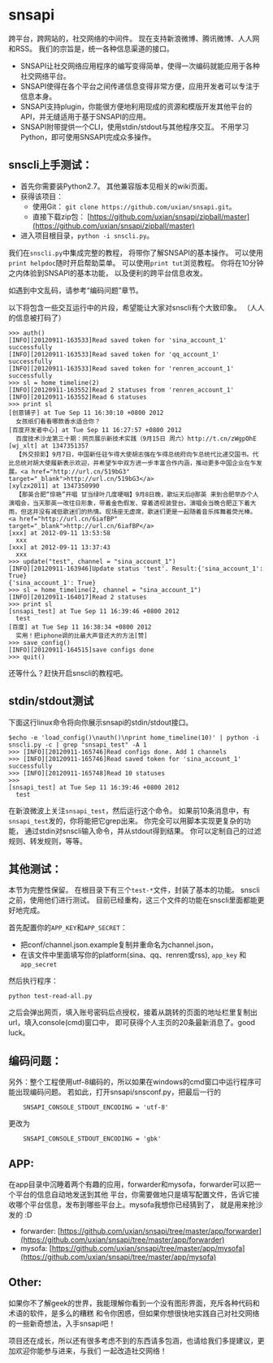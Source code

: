 snsapi
======

跨平台，跨网站的，社交网络的中间件。
现在支持新浪微博、腾讯微博、人人网和RSS。
我们的宗旨是，统一各种信息渠道的接口。

   * SNSAPI让社交网络应用程序的编写变得简单，使得一次编码就能应用于各种社交网络平台。
   * SNSAPI使得在各个平台之间传递信息变得非常方便，应用开发者可以专注于信息本身。 
   * SNSAPI支持plugin，你能很方便地利用现成的资源和模版开发其他平台的API，并无缝适用于基于SNSAPI的应用。
   * SNSAPI附带提供一个CLI，使用stdin/stdout与其他程序交互。
   不用学习Python，即可使用SNSAPI完成众多操作。

snscli上手测试：
----

   * 首先你需要装Python2.7。
   其他兼容版本见相关的wiki页面。
   * 获得该项目： 
      * 使用Git： `git clone https://github.com/uxian/snsapi.git`。 
      * 直接下载zip包： [https://github.com/uxian/snsapi/zipball/master](https://github.com/uxian/snsapi/zipball/master)
   * 进入项目根目录，`python -i snscli.py`。

我们在`snscli.py`中集成完整的教程，
将带你了解SNSAPI的基本操作。
可以使用`print helpdoc`随时开启帮助菜单。
可以使用`print tut`浏览教程。
你将在10分钟之内体验到SNSAPI的基本功能，
以及便利的跨平台信息收发。

如遇到中文乱码，请参考“编码问题”章节。

以下将包含一些交互运行中的片段，希望能让大家对snscli有个大致印象。
（人人的信息被打码了）

```
>>> auth()
[INFO][20120911-163533]Read saved token for 'sina_account_1' successfully
[INFO][20120911-163533]Read saved token for 'qq_account_1' successfully
[INFO][20120911-163533]Read saved token for 'renren_account_1' successfully
>>> sl = home_timeline(2)
[INFO][20120911-163552]Read 2 statuses from 'renren_account_1'
[INFO][20120911-163552]Read 6 statuses
>>> print sl
[创意铺子] at Tue Sep 11 16:30:10 +0800 2012 
  女孩纸们看看哪款香水适合你？
[百度开发者中心] at Tue Sep 11 16:27:57 +0800 2012 
  百度技术沙龙第三十期：网页展示新技术实践（9月15日 周六）http://t.cn/zWgpOhE
[wj_xlt] at 1347351357 
  【外交掠影】9月7日，中国新任驻乍得大使胡志强在乍得总统府向乍总统代比递交国书。代比总统对胡大使履新表示欢迎，并希望乍中双方进一步丰富合作内涵，推动更多中国企业在乍发展。<a href="http://url.cn/519bG3" target="_blank">http://url.cn/519bG3</a> 
[xylzx2011] at 1347350990 
  【那英合肥“惊艳”开唱 甘当绿叶几度哽咽】9月8日晚，歌坛天后@那英 来到合肥举办个人演唱会，当天那英一改往日形象，带着金色假发、穿着透视装登台。演唱会当晚合肥正下着大雨，但这并没有减低歌迷们的热情。现场座无虚席，歌迷们更是一起随着音乐挥舞着荧光棒。 <a href="http://url.cn/6iafBP" target="_blank">http://url.cn/6iafBP</a> 
[xxx] at 2012-09-11 13:53:58 
  xxx
[xxx] at 2012-09-11 13:37:43 
  xxx
>>> update("test", channel = "sina_account_1")
[INFO][20120911-163946]Update status 'test'. Result:{'sina_account_1': True}
{'sina_account_1': True}
>>> sl = home_timeline(2, channel = "sina_account_1")
[INFO][20120911-164017]Read 2 statuses
>>> print sl
[snsapi_test] at Tue Sep 11 16:39:46 +0800 2012 
  test
[百度] at Tue Sep 11 16:38:34 +0800 2012 
  实用！把iphone调的比最大声音还大的方法[赞]
>>> save_config()
[INFO][20120911-164515]save configs done
>>> quit()
```

还等什么？赶快开启snscli的教程吧。

stdin/stdout测试
----

下面这行linux命令将向你展示snsapi的stdin/stdout接口。

```
$echo -e 'load_config()\nauth()\nprint home_timeline(10)' | python -i snscli.py -c | grep "snsapi_test" -A 1
>>> [INFO][20120911-165746]Read configs done. Add 1 channels
>>> [INFO][20120911-165746]Read saved token for 'sina_account_1' successfully
>>> [INFO][20120911-165748]Read 10 statuses
>>> 
[snsapi_test] at Tue Sep 11 16:39:46 +0800 2012 
  test
```

在新浪微波上关注`snsapi_test`，然后运行这个命令。
如果前10条消息中，有`snsapi_test`发的，你将能把它grep出来。
你完全可以用脚本实现更复杂的功能，
通过stdin对snscli输入命令，并从stdout得到结果。
你可以定制自己的过滤规则、转发规则，等等。

其他测试：
----

本节为完整性保留。
在根目录下有三个`test-*`文件，封装了基本的功能。
snscli之前，使用他们进行测试。
目前已经重构，这三个文件的功能在snscli里面都能更好地完成。

首先配置你的`APP_KEY`和`APP_SECRET`：

   * 把conf/channel.json.example复制并重命名为channel.json，
   * 在该文件中里面填写你的platform(sina、qq、renren或rss), `app_key` 和 `app_secret`

然后执行程序：

```
python test-read-all.py
```

之后会弹出网页，填入账号密码后点授权，接着从跳转的页面的地址栏里复制出url，填入console(cmd)窗口中，
即可获得个人主页的20条最新消息了。good luck。

编码问题：
----

另外：整个工程使用utf-8编码的，所以如果在windows的cmd窗口中运行程序可能出现编码问题。
若如此，打开snsapi/snsconf.py，把最后一行的

```
    SNSAPI_CONSOLE_STDOUT_ENCODING = 'utf-8'
```

更改为

```
    SNSAPI_CONSOLE_STDOUT_ENCODING = 'gbk'
```
    
APP:
----

在app目录中沉睡着两个有趣的应用，forwarder和mysofa，forwarder可以把一个平台的信息自动地发送到其他
平台，你需要做地只是填写配置文件，告诉它接收哪个平台信息，发布到哪些平台上。mysofa我想你已经猜到了，
就是用来抢沙发的 :D

   * forwarder: [https://github.com/uxian/snsapi/tree/master/app/forwarder](https://github.com/uxian/snsapi/tree/master/app/forwarder)
   * mysofa: [https://github.com/uxian/snsapi/tree/master/app/mysofa](https://github.com/uxian/snsapi/tree/master/app/mysofa)

Other:
----

如果你不了解geek的世界，我能理解你看到一个没有图形界面，充斥各种代码和术语的软件，是多么的糟糕
和令你困惑，但如果你想很快地实践自己对社交网络的一些新奇想法，入手snsapi吧！

项目还在成长，所以还有很多考虑不到的东西请多包涵，也请给我们多提建议，更加欢迎你能参与进来，与我们
一起改造社交网络！
